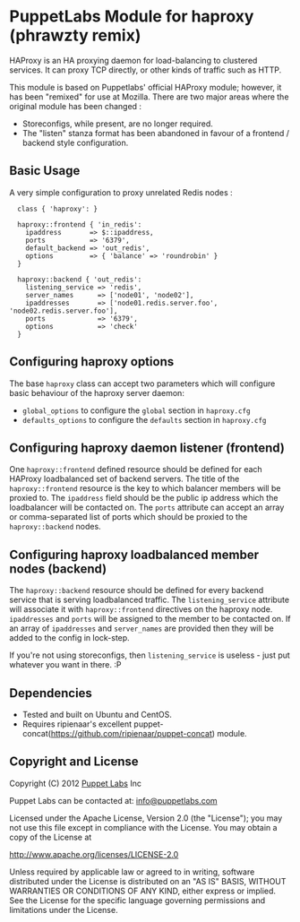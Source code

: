 PuppetLabs Module for haproxy (phrawzty remix)
==============================================

HAProxy is an HA proxying daemon for load-balancing to clustered services. It
can proxy TCP directly, or other kinds of traffic such as HTTP.

This module is based on Puppetlabs' official HAProxy module; however, it has
been "remixed" for use at Mozilla. There are two major areas where the original
module has been changed :

 * Storeconfigs, while present, are no longer required.
 * The "listen" stanza format has been abandoned in favour of a frontend /
   backend style configuration.

Basic Usage 
-----------

A very simple configuration to proxy unrelated Redis nodes :

```puppet
  class { 'haproxy': }

  haproxy::frontend { 'in_redis':
    ipaddress       => $::ipaddress,
    ports           => '6379',
    default_backend => 'out_redis',
    options         => { 'balance' => 'roundrobin' }
  }

  haproxy::backend { 'out_redis':
    listening_service => 'redis',
    server_names      => ['node01', 'node02'],
    ipaddresses       => ['node01.redis.server.foo', 'node02.redis.server.foo'],
    ports             => '6379',
    options           => 'check'
  }
```

Configuring haproxy options
---------------------------

The base `haproxy` class can accept two parameters which will configure basic
behaviour of the haproxy server daemon:

- `global_options` to configure the `global` section in `haproxy.cfg`
- `defaults_options` to configure the `defaults` section in `haproxy.cfg`

Configuring haproxy daemon listener (frontend)
----------------------------------------------

One `haproxy::frontend` defined resource should be defined for each HAProxy
loadbalanced set of backend servers. The title of the `haproxy::frontend`
resource is the key to which balancer members will be proxied to. The
`ipaddress` field should be the public ip address which the loadbalancer will
be contacted on. The `ports` attribute can accept an array or comma-separated
list of ports which should be proxied to the `haproxy::backend` nodes.

Configuring haproxy loadbalanced member nodes (backend)
-------------------------------------------------------

The `haproxy::backend` resource should be defined for every backend service
that is serving loadbalanced traffic. The `listening_service` attribute will
associate it with `haproxy::frontend` directives on the haproxy node.
`ipaddresses` and `ports` will be assigned to the member to be contacted on. If
an array of `ipaddresses` and `server_names` are provided then they will be
added to the config in lock-step.

If you're not using storeconfigs, then `listening_service` is useless - just
put whatever you want in there. :P

Dependencies
------------

 * Tested and built on Ubuntu and CentOS.
 * Requires ripienaar's excellent puppet-concat(https://github.com/ripienaar/puppet-concat) module.

Copyright and License
---------------------

Copyright (C) 2012 [Puppet Labs](https://www.puppetlabs.com/) Inc

Puppet Labs can be contacted at: info@puppetlabs.com

Licensed under the Apache License, Version 2.0 (the "License"); you may not use
this file except in compliance with the License.  You may obtain a copy of the
License at

  http://www.apache.org/licenses/LICENSE-2.0

Unless required by applicable law or agreed to in writing, software distributed
under the License is distributed on an "AS IS" BASIS, WITHOUT WARRANTIES OR
CONDITIONS OF ANY KIND, either express or implied.  See the License for the
specific language governing permissions and limitations under the License.
